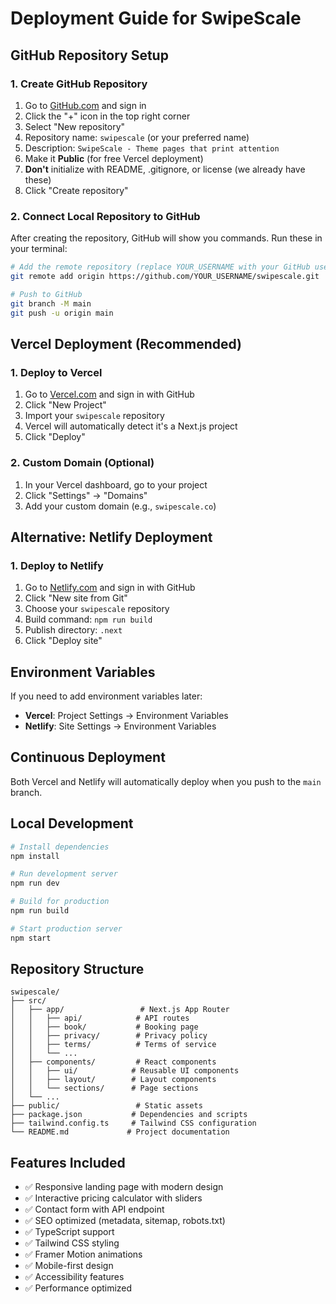 # Deployment Guide for SwipeScale

## GitHub Repository Setup

### 1. Create GitHub Repository
1. Go to [GitHub.com](https://github.com) and sign in
2. Click the "+" icon in the top right corner
3. Select "New repository"
4. Repository name: `swipescale` (or your preferred name)
5. Description: `SwipeScale - Theme pages that print attention`
6. Make it **Public** (for free Vercel deployment)
7. **Don't** initialize with README, .gitignore, or license (we already have these)
8. Click "Create repository"

### 2. Connect Local Repository to GitHub
After creating the repository, GitHub will show you commands. Run these in your terminal:

```bash
# Add the remote repository (replace YOUR_USERNAME with your GitHub username)
git remote add origin https://github.com/YOUR_USERNAME/swipescale.git

# Push to GitHub
git branch -M main
git push -u origin main
```

## Vercel Deployment (Recommended)

### 1. Deploy to Vercel
1. Go to [Vercel.com](https://vercel.com) and sign in with GitHub
2. Click "New Project"
3. Import your `swipescale` repository
4. Vercel will automatically detect it's a Next.js project
5. Click "Deploy"

### 2. Custom Domain (Optional)
1. In your Vercel dashboard, go to your project
2. Click "Settings" → "Domains"
3. Add your custom domain (e.g., `swipescale.co`)

## Alternative: Netlify Deployment

### 1. Deploy to Netlify
1. Go to [Netlify.com](https://netlify.com) and sign in with GitHub
2. Click "New site from Git"
3. Choose your `swipescale` repository
4. Build command: `npm run build`
5. Publish directory: `.next`
6. Click "Deploy site"

## Environment Variables

If you need to add environment variables later:
- **Vercel**: Project Settings → Environment Variables
- **Netlify**: Site Settings → Environment Variables

## Continuous Deployment

Both Vercel and Netlify will automatically deploy when you push to the `main` branch.

## Local Development

```bash
# Install dependencies
npm install

# Run development server
npm run dev

# Build for production
npm run build

# Start production server
npm start
```

## Repository Structure

```
swipescale/
├── src/
│   ├── app/                 # Next.js App Router
│   │   ├── api/            # API routes
│   │   ├── book/           # Booking page
│   │   ├── privacy/        # Privacy policy
│   │   ├── terms/          # Terms of service
│   │   └── ...
│   ├── components/         # React components
│   │   ├── ui/            # Reusable UI components
│   │   ├── layout/        # Layout components
│   │   └── sections/      # Page sections
│   └── ...
├── public/                 # Static assets
├── package.json           # Dependencies and scripts
├── tailwind.config.ts     # Tailwind CSS configuration
└── README.md             # Project documentation
```

## Features Included

- ✅ Responsive landing page with modern design
- ✅ Interactive pricing calculator with sliders
- ✅ Contact form with API endpoint
- ✅ SEO optimized (metadata, sitemap, robots.txt)
- ✅ TypeScript support
- ✅ Tailwind CSS styling
- ✅ Framer Motion animations
- ✅ Mobile-first design
- ✅ Accessibility features
- ✅ Performance optimized 